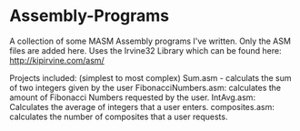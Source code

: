 # Assembly-Programs
A collection of some MASM Assembly programs I've written. Only the ASM files are added here. Uses the Irvine32 Library which can be found here: http://kipirvine.com/asm/

Projects included: (simplest to most complex)
Sum.asm - calculats the sum of two integers given by the user
FibonacciNumbers.asm: calculates the amount of Fibonacci Numbers requested by the user.
IntAvg.asm: Calculates the average of integers that a user enters.
composites.asm: calculates the number of composites that a user requests.
